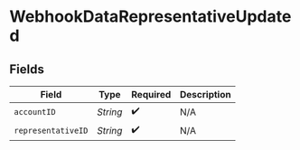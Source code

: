 # WebhookDataRepresentativeUpdated


## Fields

| Field              | Type               | Required           | Description        |
| ------------------ | ------------------ | ------------------ | ------------------ |
| `accountID`        | *String*           | :heavy_check_mark: | N/A                |
| `representativeID` | *String*           | :heavy_check_mark: | N/A                |